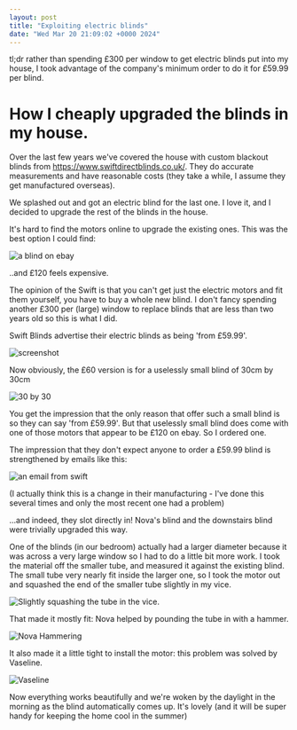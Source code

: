 ```yaml
---
layout: post
title: "Exploiting electric blinds"
date: "Wed Mar 20 21:09:02 +0000 2024"
---
```


tl;dr rather than spending £300 per window to get electric blinds put into my house, I took advantage of the company's minimum order to do it for £59.99 per blind. 

# How I cheaply upgraded the blinds in my house.

Over the last few years we've covered the house with custom blackout blinds from https://www.swiftdirectblinds.co.uk/.  They do accurate measurements and have reasonable costs (they take a while, I assume they get manufactured overseas).  

We splashed out and got an electric blind for the last one.  I love it, and I decided to upgrade the rest of the blinds in the house.  

It's hard to find the motors online to upgrade the existing ones. This was the best option I could find:

![a blind on ebay](/assets/images/ebay.png) 

..and £120 feels expensive. 

The opinion of the Swift is that you can't get just the electric motors and fit them yourself, you have to buy a whole new blind.  I don't fancy spending another £300 per (large) window to replace blinds that are less than two years old so this is what I did. 

Swift Blinds advertise their electric blinds as being 'from £59.99'. 

![screenshot](/assets/images/from60.png)

Now obviously, the £60 version is for a uselessly small blind of 30cm by 30cm 

![30 by 30](/assets/images/30by30.png)

You get the impression that the only reason that offer such a small blind is so they can say 'from £59.99'. But that uselessly small blind does come with one of those motors that appear to be £120 on ebay.  So I ordered one.  


The impression that they don't expect anyone to order a £59.99 blind is strengthened by emails like this: 

![an email from swift](/assets/images/nodo30.png)

(I actually think this is a change in their manufacturing - I've done this several times and only the most recent one had a problem) 


...and indeed, they slot directly in! Nova's blind and the downstairs blind were trivially upgraded this way.  

One of the blinds (in our bedroom) actually had a larger diameter because it was across a very large window so I had to do a little bit more work. I took the material off the smaller tube, and measured it against the existing blind. The small tube very nearly fit inside the larger one, so I took the motor out and squashed the end of the smaller tube slightly in my vice. 

![Slightly squashing the tube in the vice.](/assets/images/vice.png)


That made it mostly fit: Nova helped by pounding the tube in with a hammer. 

![Nova Hammering](/assets/images/novahammer.png)


It also made it a little tight to install the motor: this problem was solved by Vaseline.   

![Vaseline](/assets/images/vaseline.png)

Now everything works beautifully and we're woken by the daylight in the morning as the blind automatically comes up. It's lovely (and it will be super handy for keeping the home cool in the summer)  


